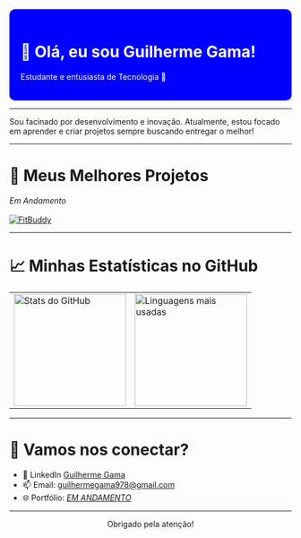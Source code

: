 <div style="background-color:blue; padding:20px; border-radius:10px; color:white;">
<h1>👋 Olá, eu sou Guilherme Gama!</h1>
<p>Estudante e entusiasta de Tecnologia 🚀</p>
</div>

---
<p>Sou facinado por desenvolvimento e inovação. Atualmente, estou focado em aprender e criar projetos sempre buscando entregar o melhor!</p>

---

<h1>📌 Meus Melhores Projetos</h1>
<p>
<em>Em Andamento</em><br><br>
<a href="https://fitbuddy.streamlit.app/" target="_blank">
  <img src="https://img.shields.io/badge/FitBuddy-Streamlit-blue?style=for-the-badge&logo=python&logoColor=white" alt="FitBuddy"/>
</a>
</p>



---

<h1>📈 Minhas Estatísticas no GitHub</h1>

<table align="center">
  <tr>
    <td>
      <img height="200em" src="https://github-readme-stats.vercel.app/api?username=guilhermegama159&show_icons=true&theme=radical" alt="Stats do GitHub"/>
    </td>
    <td>
      <img height="200em" src="https://github-readme-stats.vercel.app/api/top-langs/?username=guilhermegama159&layout=compact&theme=radical" alt="Linguagens mais usadas"/>
    </td>
  </tr>
</table>

---

<h1>🤝 Vamos nos conectar?</h1>

- 💼 LinkedIn <a href="https://www.linkedin.com/in/guilherme-gama-455317379/" target="_blank">Guilherme Gama</a>
- 📫 Email: guilhermegama978@gmail.com
- 🌐 Portfólio: [_EM ANDAMENTO_](#)

---

<p align="center">Obrigado pela atenção!</p>

